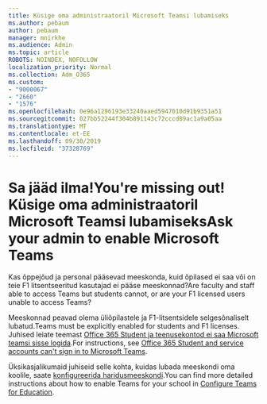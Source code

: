 ```yaml
---
title: Küsige oma administraatoril Microsoft Teamsi lubamiseks
ms.author: pebaum
author: pebaum
manager: mnirkhe
ms.audience: Admin
ms.topic: article
ROBOTS: NOINDEX, NOFOLLOW
localization_priority: Normal
ms.collection: Adm_O365
ms.custom:
- "9000067"
- "2660"
- "1576"
ms.openlocfilehash: 0e96a1296193e33240aaed5947010d91b9351a51
ms.sourcegitcommit: 027bb52244f304b891143c72cccd89ac1a9a05aa
ms.translationtype: MT
ms.contentlocale: et-EE
ms.lasthandoff: 09/30/2019
ms.locfileid: "37328769"
---
```

# <a name="youre-missing-out-ask-your-admin-to-enable-microsoft-teams"></a><span data-ttu-id="5d4e4-102">Sa jääd ilma!</span><span class="sxs-lookup"><span data-stu-id="5d4e4-102">You're missing out!</span></span> <span data-ttu-id="5d4e4-103">Küsige oma administraatoril Microsoft Teamsi lubamiseks</span><span class="sxs-lookup"><span data-stu-id="5d4e4-103">Ask your admin to enable Microsoft Teams</span></span>

<span data-ttu-id="5d4e4-104">Kas õppejõud ja personal pääsevad meeskonda, kuid õpilased ei saa või on teie F1 litsentseeritud kasutajad ei pääse meeskonnad?</span><span class="sxs-lookup"><span data-stu-id="5d4e4-104">Are faculty and staff able to access Teams but students cannot, or are your F1 licensed users unable to access Teams?</span></span>

<span data-ttu-id="5d4e4-105">Meeskonnad peavad olema üliõpilastele ja F1-litsentsidele selgesõnaliselt lubatud.</span><span class="sxs-lookup"><span data-stu-id="5d4e4-105">Teams must be explicitly enabled for students and F1 licenses.</span></span> <span data-ttu-id="5d4e4-106">Juhised leiate teemast [Office 365 Student ja teenusekontod ei saa Microsoft teamsi sisse logida](https://docs.microsoft.com/microsoftteams/troubleshoot/teams-sign-in/office-365-accounts-cannot-sign-in).</span><span class="sxs-lookup"><span data-stu-id="5d4e4-106">For instructions, see [Office 365 Student and service accounts can't sign in to Microsoft Teams](https://docs.microsoft.com/microsoftteams/troubleshoot/teams-sign-in/office-365-accounts-cannot-sign-in).</span></span> 

<span data-ttu-id="5d4e4-107">Üksikasjalikumaid juhiseid selle kohta, kuidas lubada meeskondi oma koolile, saate [konfigureerida haridusmeeskondi](https://docs.microsoft.com/microsoft-365/education/deploy/set-up-teams-for-education).</span><span class="sxs-lookup"><span data-stu-id="5d4e4-107">You can find more detailed instructions about how to enable Teams for your school in [Configure Teams for Education](https://docs.microsoft.com/microsoft-365/education/deploy/set-up-teams-for-education).</span></span> 